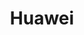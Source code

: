 ---
title: Huawei
has_children: true
layout: default
redirect_to: https://hack-xpon.github.io/ont-huawei
---